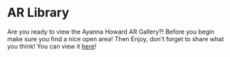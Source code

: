# AR Library
Are you ready to view the Ayanna Howard AR Gallery?! Before you begin make sure you find a nice open area! Then Enjoy, don't forget to share what you think! You can view it [here](FastlyExperience.html)!
